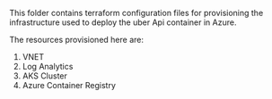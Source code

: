 This folder contains terraform configuration files for provisioning the infrastructure used to deploy the uber Api container in Azure.

The resources provisioned here are:
1. VNET
2. Log Analytics
3. AKS Cluster
4. Azure Container Registry
